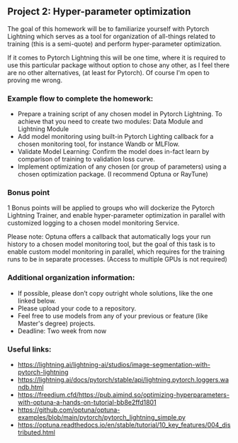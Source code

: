 ## Project 2: Hyper-parameter optimization

The goal of this homework will be to familiarize yourself with Pytorch Lightning which serves as a tool for organization of all-things related to training (this is a semi-quote) and perform hyper-parameter optimization. 

If it comes to Pytorch Lightning this will be one time, where it is required to use this particular package without option to chose any other, as I feel there are no other alternatives, (at least for Pytorch). Of course I'm open to proving me wrong.

### Example flow to complete the homework:

* Prepare a training script of any chosen model in Pytorch Lightning. To achieve that you need to create two modules: Data Module and Lightning Module 
* Add model monitoring using built-in Pytorch Lighting callback for a chosen monitoring tool, for instance Wandb or MLFlow.
* Validate Model Learning: Confirm the model does in-fact learn by comparison of training to validation loss curve.
* Implement optimization of any chosen (or group of parameters) using a chosen optimization package. (I recommend Optuna or RayTune)


### Bonus point
1 Bonus points will be applied to groups who will dockerize the Pytorch Lightning Trainer, and enable hyper-parameter optimization in parallel with customized logging to a chosen model monitoring Service. 

Please note: Optuna offers a callback that automatically logs your run history to a chosen model monitoring tool, but the goal of this task is to enable custom model monitoring in parallel, which requires for the training runs to be in separate processes.  (Access to multiple GPUs is not required)

### Additional organization information:
* If possible, please don’t copy outright whole solutions, like the one linked below.
* Please upload your code to a repository. 
* Feel free to use models from any of your previous or feature (like Master's degree) projects.
* Deadline: Two week from now



### Useful links:
* https://lightning.ai/lightning-ai/studios/image-segmentation-with-pytorch-lightning 
* https://lightning.ai/docs/pytorch/stable/api/lightning.pytorch.loggers.wandb.html 
* https://freedium.cfd/https://pub.aimind.so/optimizing-hyperparameters-with-optuna-a-hands-on-tutorial-bb8e2ffd1801  
* https://github.com/optuna/optuna-examples/blob/main/pytorch/pytorch_lightning_simple.py 
* https://optuna.readthedocs.io/en/stable/tutorial/10_key_features/004_distributed.html 
